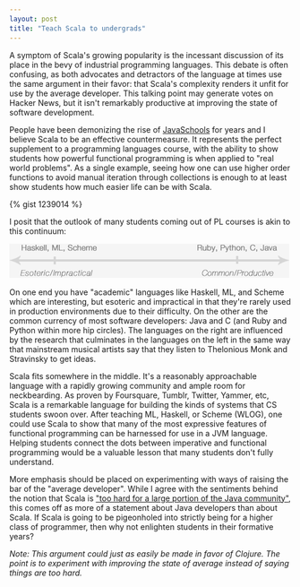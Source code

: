 ```yaml
---
layout: post
title: "Teach Scala to undergrads"
---
```


A symptom of Scala's growing popularity is the incessant discussion of its place in the bevy of industrial programming languages. This debate is often confusing, as both advocates and detractors of the language at times use the same argument in their favor: that Scala's complexity renders it unfit for use by the average developer. This talking point may generate votes on Hacker News, but it isn't remarkably productive at improving the state of software development.

People have been demonizing the rise of [JavaSchools](http://www.joelonsoftware.com/articles/ThePerilsofJavaSchools.html) for years and I believe Scala to be an effective countermeasure. It represents the perfect supplement to a programming languages course, with the ability to show students how powerful functional programming is when applied to "real world problems". As a single example, seeing how one can use higher order functions to avoid manual iteration through collections is enough to at least show students how much easier life can be with Scala.

{% gist 1239014 %}

I posit that the outlook of many students coming out of PL courses is akin to this continuum:

<img src="/images/pl-continuum.png" height="61" width="500" />

On one end you have "academic" languages like Haskell, ML, and Scheme which are interesting, but esoteric and impractical in that they're rarely used in production environments due to their difficulty. On the other are the common currency of most software developers: Java and C (and Ruby and Python within more hip circles). The languages on the right are influenced by the research that culminates in the languages on the left in the same way that mainstream musical artists say that they listen to Thelonious Monk and Stravinsky to get ideas.

Scala fits somewhere in the middle. It's a reasonably approachable language with a rapidly growing community and ample room for neckbearding. As proven by Foursquare, Tumblr, Twitter, Yammer, etc, Scala is a remarkable language for building the kinds of systems that CS students swoon over. After teaching ML, Haskell, or Scheme (WLOG), one could use Scala to show that many of the most expressive features of functional programming can be harnessed for use in a JVM language. Helping students connect the dots between imperative and functional programming would be a valuable lesson that many students don't fully understand.

More emphasis should be placed on experimenting with ways of raising the bar of the "average developer". While I agree with the sentiments behind the notion that Scala is ["too hard for a large portion of the Java community"](http://goodstuff.im/scala-use-is-less-good-than-java-use-for-at-l), this comes off as more of a statement about Java developers than about Scala. If Scala is going to be pigeonholed into strictly being for a higher class of programmer, then why not enlighten students in their formative years?

*Note: This argument could just as easily be made in favor of Clojure. The point is to experiment with improving the state of average instead of saying things are too hard.*
